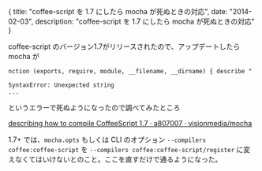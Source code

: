 {
  title: "coffee-script を 1.7 にしたら mocha が死ぬときの対応",
  date: "2014-02-03",
  description: "coffee-script を 1.7 にしたら mocha が死ぬときの対応"
}

coffee-script のバージョン1.7がリリースされたので、アップデートしたら mocha が

```
nction (exports, require, module, __filename, __dirname) { describe "

SyntaxError: Unexpected string
...
```

というエラーで死ぬようになったので調べてみたところ

[describing how to compile CoffeeScript 1.7 · a807007 · visionmedia/mocha](https://github.com/visionmedia/mocha/commit/a807007661e098484a682db9f6bbe3177a0f416b)

1.7+ では、`mocha.opts` もしくは CLI のオプション `--compilers coffee:coffee-script` を `--compilers coffee:coffee-script/register` に変えなくてはいけないとのこと。ここを直すだけで通るようになった。
